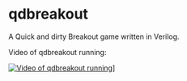 qdbreakout
==========

A Quick and dirty Breakout game written in Verilog.

Video of qdbreakout running:

[![Video of qdbreakout running](http://img.youtube.com/vi/tHy_PMqZQDY/0.jpg)](http://www.youtube.com/watch?v=tHy_PMqZQDY "Breakout implemented on an FPGA using Verilog")]

